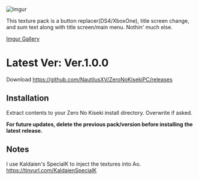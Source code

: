 ![Imgur](https://i.imgur.com/W8keYNg.png)

This texture pack is a button replacer(DS4/XboxOne), title screen change, and sum text along with title screen/main menu. Nothin' much else.

[Imgur Gallery](https://imgur.com/a/hIygu)

# Latest Ver: Ver.1.0.0

Download https://github.com/NautilusXV/ZeroNoKisekiPC/releases

## Installation

Extract contents to your Zero No Kiseki install directory. Overwrite if asked.

**For future updates, delete the previous pack/version before installing the latest release.**

## Notes

I use Kaldaien's SpecialK to inject the textures into Ao. https://tinyurl.com/KaldaienSpecialK
